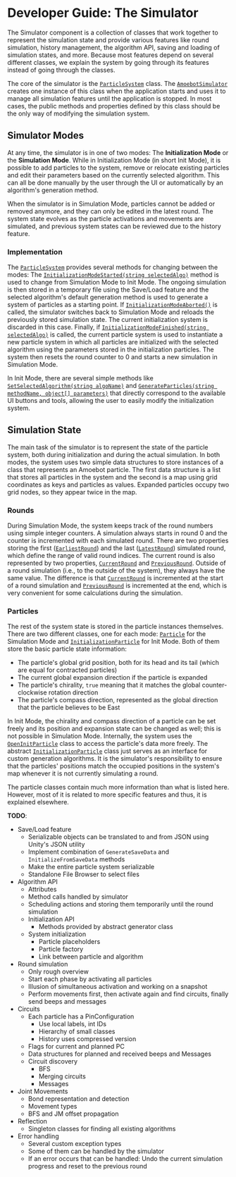 # Developer Guide: The Simulator

The Simulator component is a collection of classes that work together to represent the simulation state and provide various features like round simulation, history management, the algorithm API, saving and loading of simulation states, and more.
Because most features depend on several different classes, we explain the system by going through its features instead of going through the classes.

The core of the simulator is the [`ParticleSystem`][1] class.
The [`AmoebotSimulator`][2] creates one instance of this class when the application starts and uses it to manage all simulation features until the application is stopped.
In most cases, the public methods and properties defined by this class should be the only way of modifying the simulation system.


## Simulator Modes

At any time, the simulator is in one of two modes: The **Initialization Mode** or the **Simulation Mode**.
While in Initialization Mode (in short Init Mode), it is possible to add particles to the system, remove or relocate existing particles and edit their parameters based on the currently selected algorithm.
This can all be done manually by the user through the UI or automatically by an algorithm's generation method.

When the simulator is in Simulation Mode, particles cannot be added or removed anymore, and they can only be edited in the latest round.
The system state evolves as the particle activations and movements are simulated, and previous system states can be reviewed due to the history feature.

### Implementation

The [`ParticleSystem`][1] provides several methods for changing between the modes:
The [`InitializationModeStarted(string selectedAlgo)`][3] method is used to change from Simulation Mode to Init Mode.
The ongoing simulation is then stored in a temporary file using the Save/Load feature and the selected algorithm's default generation method is used to generate a system of particles as a starting point.
If [`InitializationModeAborted()`][4] is called, the simulator switches back to Simulation Mode and reloads the previously stored simulation state.
The current initialization system is discarded in this case.
Finally, if [`InitializationModeFinished(string selectedAlgo)`][5] is called, the current particle system is used to instantiate a new particle system in which all particles are initialized with the selected algorithm using the parameters stored in the initialization particles.
The system then resets the round counter to 0 and starts a new simulation in Simulation Mode.

In Init Mode, there are several simple methods like [`SetSelectedAlgorithm(string algoName)`][6] and [`GenerateParticles(string methodName, object[] parameters)`][7] that directly correspond to the available UI buttons and tools, allowing the user to easily modify the initialization system.


## Simulation State

The main task of the simulator is to represent the state of the particle system, both during initialization and during the actual simulation.
In both modes, the system uses two simple data structures to store instances of a class that represents an Amoebot particle.
The first data structure is a list that stores all particles in the system and the second is a map using grid coordinates as keys and particles as values.
Expanded particles occupy two grid nodes, so they appear twice in the map.

### Rounds

During Simulation Mode, the system keeps track of the round numbers using simple integer counters.
A simulation always starts in round 0 and the counter is incremented with each simulated round.
There are two properties storing the first ([`EarliestRound`][8]) and the last ([`LatestRound`][9]) simulated round, which define the range of valid round indices.
The current round is also represented by two properties, [`CurrentRound`][10] and [`PreviousRound`][11].
Outside of a round simulation (i.e., to the outside of the system), they always have the same value.
The difference is that [`CurrentRound`][10] is incremented at the start of a round simulation and [`PreviousRound`][11] is incremented at the end, which is very convenient for some calculations during the simulation.

### Particles

The rest of the system state is stored in the particle instances themselves.
There are two different classes, one for each mode: [`Particle`][12] for the Simulation Mode and [`InitializationParticle`][13] for Init Mode.
Both of them store the basic particle state information:
- The particle's global grid position, both for its head and its tail (which are equal for contracted particles)
- The current global expansion direction if the particle is expanded
- The particle's chirality, `true` meaning that it matches the global counter-clockwise rotation direction
- The particle's compass direction, represented as the global direction that the particle believes to be East

In Init Mode, the chirality and compass direction of a particle can be set freely and its position and expansion state can be changed as well; this is not possible in Simulation Mode.
Internally, the system uses the [`OpenInitParticle`][14] class to access the particle's data more freely.
The abstract [`InitializationParticle`][13] class just serves as an interface for custom generation algorithms.
It is the simulator's responsibility to ensure that the particles' positions match the occupied positions in the system's map whenever it is not currently simulating a round.

The particle classes contain much more information than what is listed here.
However, most of it is related to more specific features and thus, it is explained elsewhere.


**TODO**:
- Save/Load feature
	- Serializable objects can be translated to and from JSON using Unity's JSON utility
	- Implement combination of `GenerateSaveData` and `InitializeFromSaveData` methods
	- Make the entire particle system serializable
	- Standalone File Browser to select files
- Algorithm API
	- Attributes
	- Method calls handled by simulator
	- Scheduling actions and storing them temporarily until the round simulation
	- Initialization API
		- Methods provided by abstract generator class
	- System initialization
		- Particle placeholders
		- Particle factory
		- Link between particle and algorithm
- Round simulation
	- Only rough overview
	- Start each phase by activating all particles
	- Illusion of simultaneous activation and working on a snapshot
	- Perform movements first, then activate again and find circuits, finally send beeps and messages
- Circuits
	- Each particle has a PinConfiguration
		- Use local labels, int IDs
		- Hierarchy of small classes
		- History uses compressed version
	- Flags for current and planned PC
	- Data structures for planned and received beeps and Messages
	- Circuit discovery
		- BFS
		- Merging circuits
		- Messages
- Joint Movements
	- Bond representation and detection
	- Movement types
	- BFS and JM offset propagation
- Reflection
	- Singleton classes for finding all existing algorithms
- Error handling
	- Several custom exception types
	- Some of them can be handled by the simulator
	- If an error occurs that can be handled: Undo the current simulation progress and reset to the previous round




[1]: xref:AS2.Sim.ParticleSystem
[2]: xref:AS2.AmoebotSimulator
[3]: xref:AS2.Sim.ParticleSystem.InitializationModeStarted(System.String)
[4]: xref:AS2.Sim.ParticleSystem.InitializationModeAborted
[5]: xref:AS2.Sim.ParticleSystem.InitializationModeFinished(System.String)
[6]: xref:AS2.Sim.ParticleSystem.SetSelectedAlgorithm(System.String)
[7]: xref:AS2.Sim.ParticleSystem.GenerateParticles(System.String,System.Object[])
[8]: xref:AS2.Sim.ParticleSystem.EarliestRound
[9]: xref:AS2.Sim.ParticleSystem.LatestRound
[10]: xref:AS2.Sim.ParticleSystem.CurrentRound
[11]: xref:AS2.Sim.ParticleSystem.PreviousRound
[12]: xref:AS2.Sim.Particle
[13]: xref:AS2.Sim.InitializationParticle
[14]: xref:AS2.Sim.OpenInitParticle
